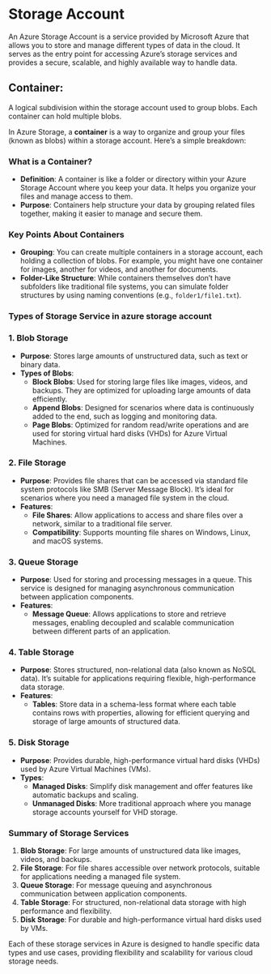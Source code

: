 
# Storage Account 

An Azure Storage Account is a service provided by Microsoft Azure that allows you to store and manage different types of data in the cloud. It serves as the entry point for accessing Azure’s storage services and provides a secure, scalable, and highly available way to handle data.

## Container: 
A logical subdivision within the storage account used to group blobs. Each container can hold multiple blobs.


In Azure Storage, a **container** is a way to organize and group your files (known as blobs) within a storage account. Here’s a simple breakdown:

### **What is a Container?**

- **Definition**: A container is like a folder or directory within your Azure Storage Account where you keep your data. It helps you organize your files and manage access to them.
- **Purpose**: Containers help structure your data by grouping related files together, making it easier to manage and secure them.

### **Key Points About Containers**
   - **Grouping**: You can create multiple containers in a storage account, each holding a collection of blobs. For example, you might have one container for images, another for videos, and another for documents.
   - **Folder-Like Structure**: While containers themselves don’t have subfolders like traditional file systems, you can simulate folder structures by using naming conventions (e.g., `folder1/file1.txt`).


### Types of Storage Service in azure storage account

### **1. Blob Storage**

- **Purpose**: Stores large amounts of unstructured data, such as text or binary data.
- **Types of Blobs**:
  - **Block Blobs**: Used for storing large files like images, videos, and backups. They are optimized for uploading large amounts of data efficiently.
  - **Append Blobs**: Designed for scenarios where data is continuously added to the end, such as logging and monitoring data.
  - **Page Blobs**: Optimized for random read/write operations and are used for storing virtual hard disks (VHDs) for Azure Virtual Machines.

### **2. File Storage**

- **Purpose**: Provides file shares that can be accessed via standard file system protocols like SMB (Server Message Block). It’s ideal for scenarios where you need a managed file system in the cloud.
- **Features**: 
  - **File Shares**: Allow applications to access and share files over a network, similar to a traditional file server.
  - **Compatibility**: Supports mounting file shares on Windows, Linux, and macOS systems.

### **3. Queue Storage**

- **Purpose**: Used for storing and processing messages in a queue. This service is designed for managing asynchronous communication between application components.
- **Features**:
  - **Message Queue**: Allows applications to store and retrieve messages, enabling decoupled and scalable communication between different parts of an application.

### **4. Table Storage**

- **Purpose**: Stores structured, non-relational data (also known as NoSQL data). It’s suitable for applications requiring flexible, high-performance data storage.
- **Features**:
  - **Tables**: Store data in a schema-less format where each table contains rows with properties, allowing for efficient querying and storage of large amounts of structured data.

### **5. Disk Storage**

- **Purpose**: Provides durable, high-performance virtual hard disks (VHDs) used by Azure Virtual Machines (VMs).
- **Types**:
  - **Managed Disks**: Simplify disk management and offer features like automatic backups and scaling.
  - **Unmanaged Disks**: More traditional approach where you manage storage accounts yourself for VHD storage.

### **Summary of Storage Services**

1. **Blob Storage**: For large amounts of unstructured data like images, videos, and backups.
2. **File Storage**: For file shares accessible over network protocols, suitable for applications needing a managed file system.
3. **Queue Storage**: For message queuing and asynchronous communication between application components.
4. **Table Storage**: For structured, non-relational data storage with high performance and flexibility.
5. **Disk Storage**: For durable and high-performance virtual hard disks used by VMs.

Each of these storage services in Azure is designed to handle specific data types and use cases, providing flexibility and scalability for various cloud storage needs.
